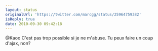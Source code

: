 ```yaml
---
layout: status
originalUrl: 'https://twitter.com/marcgg/status/25964759382'
isReply: true
date: 2010-09-30 09:42:18
---
```


@Kaoo C'est pas trop possible si je ne m'abuse. Tu peux faire un coup d'ajax, non?
